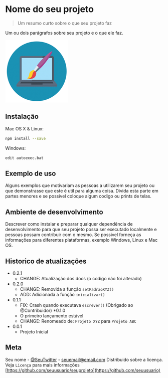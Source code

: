 # Nome do seu projeto
> Um resumo curto sobre o que seu projeto faz

Um ou dois parágrafos sobre seu projeto e o que ele faz.


![](design_icon.png)

## Instalação

Mac OS X & Linux:

```sh
npm install --save
```

Windows:
```sh
edit autoexec.bat
```

## Exemplo de uso

Alguns exemplos que motivariam as pessoas a utilizarem seu projeto ou que demonstrasse que este é util para alguma coisa. Divida esta parte em partes menores e se possivel coloque algum codigo ou prints de telas.

## Ambiente de desenvolvimento

Descrever como instalar e preparar qualquer dependência de desenvolvimento para que seu projeto possa ser executado localmente e pessoas possam contribuir com o mesmo. Se possivel forneça as informações para diferentes plataformas, exemplo Windows, Linux e Mac OS.

## Historico de atualizações

* 0.2.1
    * CHANGE: Atualização dos docs (o codigo não foi alterado)
* 0.2.0
    * CHANGE: Removida a função `setPadraoXYZ()`
    * ADD: Adicionada a função `inicializar()`
* 0.1.1
    * FIX: Crash quando executava `escrever()` (Obrigado ao @Contribuidor) 
*0.1.0
    * O primeiro lançamento estável
    * CHANGE: Renomeado de: `Projeto XYZ` para `Projeto ABC`
* 0.0.1
    * Projeto Inicial

## Meta

Seu nome - [@SeuTwitter](https://twitter.com) - seuemail@email.com
Distribuido sobre a licença. Veja `Licença` para mais informações
[https://github.com/seuusuario/seuprojeto](https://github.com/seuusuario)